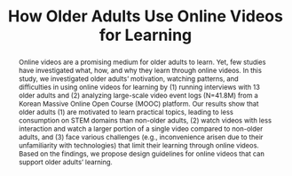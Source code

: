 ---
layout: publication
title: "How Older Adults Use Online Videos for Learning"
year: 2023
month: 4
video: L5HAVSJr0PM
authors:
  - Seoyoung Kim
  - Donghoon Shin
  - Jeongyeon Kim
  - Soonwoo Kwon
  - Juho Kim
venue: CHI 2023
venue_full: "Proceedings of the 2023 CHI Conference on Human Factors in Computing Systems"
abstract: "Online videos are a promising medium for older adults to learn. Yet, few studies have investigated what, how, and why they learn through online videos. In this study, we investigated older adults’ motivation, watching patterns, and difficulties in using online videos for learning by (1) running interviews with 13 older adults and (2) analyzing large-scale video event logs (N=41.8M) from a Korean Massive Online Open Course (MOOC) platform. Our results show that older adults (1) are motivated to learn practical topics, leading to less consumption on STEM domains than non-older adults, (2) watch videos with less interaction and watch a larger portion of a single video compared to non-older adults, and (3) face various challenges (e.g., inconvenience arisen due to their unfamiliarity with technologies) that limit their learning through online videos. Based on the findings, we propose design guidelines for online videos that can support older adults’ learning."
featured: true
---